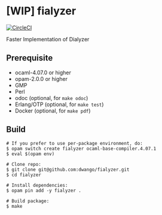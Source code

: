 [WIP] fialyzer
==============

[![CircleCI](https://circleci.com/gh/dwango/fialyzer.svg?style=svg)](https://circleci.com/gh/dwango/fialyzer)

Faster Implementation of Dialyzer

Prerequisite
------------

- ocaml-4.07.0 or higher
- opam-2.0.0 or higher
- GMP
- Perl
- odoc (optional, for `make odoc`)
- Erlang/OTP (optional, for `make test`)
- Docker (optional, for `make pdf`)

Build
-----

```shell
# If you prefer to use per-package environment, do:
$ opam switch create fialyzer ocaml-base-compiler.4.07.1
$ eval $(opam env)

# Clone repo:
$ git clone git@github.com:dwango/fialyzer.git
$ cd fialyzer

# Install dependencies:
$ opam pin add -y fialyzer .

# Build package:
$ make
```
